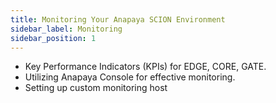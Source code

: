 ```yaml
---
title: Monitoring Your Anapaya SCION Environment
sidebar_label: Monitoring
sidebar_position: 1
---
```


- Key Performance Indicators (KPIs) for EDGE, CORE, GATE.
- Utilizing Anapaya Console for effective monitoring.
- Setting up custom monitoring host
